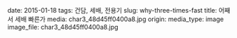 date: 2015-01-18
tags: 건담, 세배, 전용기
slug: why-three-times-fast
title: 어째서 세배 빠른가
media: char3_48d45ff0400a8.jpg
origin: 
media_type: image
image_file: char3_48d45ff0400a8.jpg